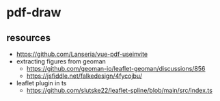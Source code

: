 # pdf-draw

## resources
- https://github.com/Lanseria/vue-pdf-useinvite
- extracting figures from geoman
  - https://github.com/geoman-io/leaflet-geoman/discussions/856
  - https://jsfiddle.net/falkedesign/4fycojbu/
- leaflet plugin in ts
  - https://github.com/slutske22/leaflet-spline/blob/main/src/index.ts

